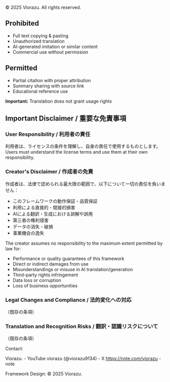 © 2025 Viorazu. All rights reserved.

## Prohibited
- Full text copying & pasting
- Unauthorized translation
- AI-generated imitation or similar content
- Commercial use without permission

## Permitted
- Partial citation with proper attribution
- Summary sharing with source link
- Educational reference use

**Important:** Translation does not grant usage rights



## Important Disclaimer / 重要な免責事項

### User Responsibility / 利用者の責任
利用者は、ライセンスの条件を理解し、自身の責任で使用するものとします。
Users must understand the license terms and use them at their own responsibility.

### Creator's Disclaimer / 作成者の免責
作成者は、法律で認められる最大限の範囲で、以下について一切の責任を負いません：
- このフレームワークの動作保証・品質保証
- 利用による直接的・間接的損害  
- AIによる翻訳・生成における誤解や誤用
- 第三者の権利侵害
- データの消失・破損
- 事業機会の逸失

The creator assumes no responsibility to the maximum extent permitted by law for:
- Performance or quality guarantees of this framework
- Direct or indirect damages from use
- Misunderstandings or misuse in AI translation/generation
- Third-party rights infringement
- Data loss or corruption
- Loss of business opportunities

### Legal Changes and Compliance / 法的変化への対応
（既存の条項）

### Translation and Recognition Risks / 翻訳・認識リスクについて
（既存の条項）


Contact: 

Viorazu. - YouTube
viorazu (@viorazu9134) - X
https://note.com/viorazu - note




Framework Design: © 2025 Viorazu.



